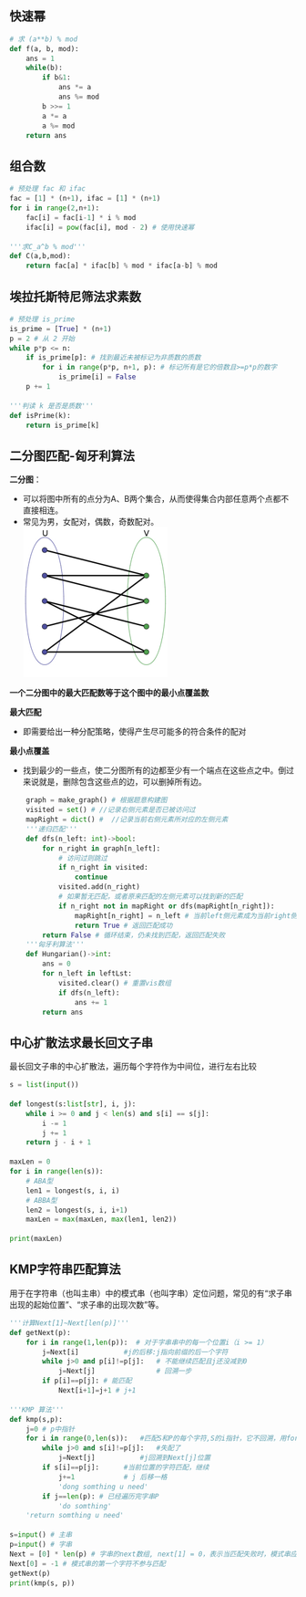 ## 快速幂

```python
# 求 (a**b) % mod
def f(a, b, mod):
    ans = 1
    while(b):
        if b&1:
            ans *= a
            ans %= mod
        b >>= 1
        a *= a
        a %= mod
    return ans
```

## 组合数

```python
# 预处理 fac 和 ifac
fac = [1] * (n+1), ifac = [1] * (n+1)
for i in range(2,n+1):
    fac[i] = fac[i-1] * i % mod
    ifac[i] = pow(fac[i], mod - 2) # 使用快速幂

'''求C_a^b % mod'''
def C(a,b,mod):
    return fac[a] * ifac[b] % mod * ifac[a-b] % mod
```

## 埃拉托斯特尼筛法求素数

```python
# 预处理 is_prime
is_prime = [True] * (n+1)
p = 2 # 从 2 开始
while p*p <= n:
    if is_prime[p]: # 找到最近未被标记为非质数的质数
        for i in range(p*p, n+1, p): # 标记所有是它的倍数且>=p*p的数字
            is_prime[i] = False
    p += 1

'''判读 k 是否是质数'''
def isPrime(k):
    return is_prime[k]
```

## 二分图匹配-匈牙利算法

**二分图**：

* 可以将图中所有的点分为A、B两个集合，从而使得集合内部任意两个点都不直接相连。
* 常见为男，女配对，偶数，奇数配对。
![图 0](images/7ed7f07f7faecf3f7bf5c4dc673612dfae374c868f53502837676d4b7c4b1973.png)  

**一个二分图中的最大匹配数等于这个图中的最小点覆盖数**

**最大匹配**

* 即需要给出一种分配策略，使得产生尽可能多的符合条件的配对

**最小点覆盖**

* 找到最少的一些点，使二分图所有的边都至少有一个端点在这些点之中。倒过来说就是，删除包含这些点的边，可以删掉所有边。

```python
    graph = make_graph() # 根据题意构建图
    visited = set() # //记录右侧元素是否已被访问过
    mapRight = dict() #  //记录当前右侧元素所对应的左侧元素
    '''递归匹配'''
    def dfs(n_left: int)->bool:
        for n_right in graph[n_left]:
            # 访问过则跳过
            if n_right in visited:
                continue
            visited.add(n_right)
            # 如果暂无匹配，或者原来匹配的左侧元素可以找到新的匹配
            if n_right not in mapRight or dfs(mapRight[n_right]):
                mapRight[n_right] = n_left # 当前left侧元素成为当前right侧元素的新匹配
                return True # 返回匹配成功
        return False # 循环结束，仍未找到匹配，返回匹配失败
    '''匈牙利算法'''
    def Hungarian()->int:
        ans = 0
        for n_left in leftLst:
            visited.clear() # 重置vis数组
            if dfs(n_left):
                ans += 1
        return ans
```

## 中心扩散法求最长回文子串

最长回文子串的中心扩散法，遍历每个字符作为中间位，进行左右比较

```python
s = list(input())

def longest(s:list[str], i, j):
    while i >= 0 and j < len(s) and s[i] == s[j]:
        i -= 1
        j += 1
    return j - i + 1

maxLen = 0
for i in range(len(s)):
    # ABA型
    len1 = longest(s, i, i)
    # ABBA型
    len2 = longest(s, i, i+1)
    maxLen = max(maxLen, max(len1, len2))

print(maxLen)

```

## KMP字符串匹配算法

用于在字符串（也叫主串）中的模式串（也叫字串）定位问题，常见的有“求子串出现的起始位置”、“求子串的出现次数”等。

```python
'''计算Next[1]~Next[len(p)]'''
def getNext(p):         
    for i in range(1,len(p)):  # 对于字串串中的每一个位置i（i >= 1）
        j=Next[i]           #j的后移:j指向前缀的后一个字符
        while j>0 and p[i]!=p[j]:   # 不能继续匹配且j还没减到0
            j=Next[j]               # 回溯一步
        if p[i]==p[j]: # 能匹配
            Next[i+1]=j+1 # j+1

'''KMP 算法'''
def kmp(s,p):
    j=0 # p中指针
    for i in range(0,len(s)):   #匹配S和P的每个字符,S的i指针，它不回溯，用for循环一直往前走。
        while j>0 and s[i]!=p[j]:   #失配了
            j=Next[j]           #j回溯到Next[j]位置
        if s[i]==p[j]:      #当前位置的字符匹配，继续
            j+=1            # j 后移一格
            'dong somthing u need'
        if j==len(p): # 已经遍历完字串P
            'do somthing'
    'return somthing u need'

s=input() # 主串
p=input() # 字串
Next = [0] * len(p) # 字串的next数组, next[1] = 0，表示当匹配失败时，模式串应该回溯到第一个字符。
Next[0] = -1 # 模式串的第一个字符不参与匹配
getNext(p)
print(kmp(s, p))
```
